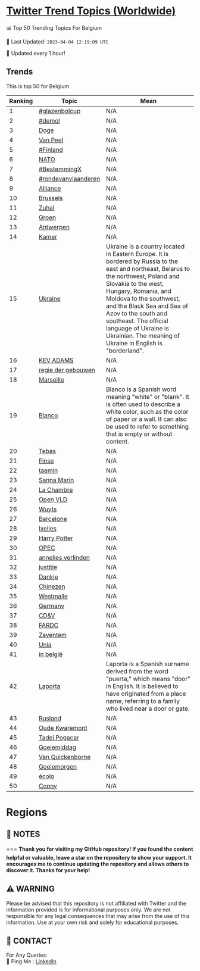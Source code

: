 [Twitter Trend Topics (Worldwide)](https://github.com/ErcinDedeoglu/Twitter-Trend-Topics)
==========


📊 Top 50 Trending Topics For Belgium

📆 Last Updated: `2023-04-04 12:19:09 UTC`

🔧 Updated every 1 hour!


## Trends

This is top 50 for Belgium

| Ranking | Topic | Mean |
| ------- | ------------ | ------------ |
| 1 | [#glazenbolcup](http://twitter.com/search?q=%23glazenbolcup) | N/A |
| 2 | [#demol](http://twitter.com/search?q=%23demol) | N/A |
| 3 | [Doge](http://twitter.com/search?q=Doge) | N/A |
| 4 | [Van Peel](http://twitter.com/search?q=Van+Peel) | N/A |
| 5 | [#Finland](http://twitter.com/search?q=%23Finland) | N/A |
| 6 | [NATO](http://twitter.com/search?q=NATO) | N/A |
| 7 | [#BestemmingX](http://twitter.com/search?q=%23BestemmingX) | N/A |
| 8 | [#rondevanvlaanderen](http://twitter.com/search?q=%23rondevanvlaanderen) | N/A |
| 9 | [Alliance](http://twitter.com/search?q=Alliance) | N/A |
| 10 | [Brussels](http://twitter.com/search?q=Brussels) | N/A |
| 11 | [Zuhal](http://twitter.com/search?q=Zuhal) | N/A |
| 12 | [Groen](http://twitter.com/search?q=Groen) | N/A |
| 13 | [Antwerpen](http://twitter.com/search?q=Antwerpen) | N/A |
| 14 | [Kamer](http://twitter.com/search?q=Kamer) | N/A |
| 15 | [Ukraine](http://twitter.com/search?q=Ukraine) | Ukraine is a country located in Eastern Europe. It is bordered by Russia to the east and northeast, Belarus to the northwest, Poland and Slovakia to the west, Hungary, Romania, and Moldova to the southwest, and the Black Sea and Sea of Azov to the south and southeast. The official language of Ukraine is Ukrainian. The meaning of Ukraine in English is "borderland". |
| 16 | [KEV ADAMS](http://twitter.com/search?q=KEV+ADAMS) | N/A |
| 17 | [regie der gebouwen](http://twitter.com/search?q=regie+der+gebouwen) | N/A |
| 18 | [Marseille](http://twitter.com/search?q=Marseille) | N/A |
| 19 | [Blanco](http://twitter.com/search?q=Blanco) | Blanco is a Spanish word meaning "white" or "blank". It is often used to describe a white color, such as the color of paper or a wall. It can also be used to refer to something that is empty or without content. |
| 20 | [Tebas](http://twitter.com/search?q=Tebas) | N/A |
| 21 | [Finse](http://twitter.com/search?q=Finse) | N/A |
| 22 | [taemin](http://twitter.com/search?q=taemin) | N/A |
| 23 | [Sanna Marin](http://twitter.com/search?q=Sanna+Marin) | N/A |
| 24 | [La Chambre](http://twitter.com/search?q=La+Chambre) | N/A |
| 25 | [Open VLD](http://twitter.com/search?q=Open+VLD) | N/A |
| 26 | [Wuyts](http://twitter.com/search?q=Wuyts) | N/A |
| 27 | [Barcelone](http://twitter.com/search?q=Barcelone) | N/A |
| 28 | [Ixelles](http://twitter.com/search?q=Ixelles) | N/A |
| 29 | [Harry Potter](http://twitter.com/search?q=Harry+Potter) | N/A |
| 30 | [OPEC](http://twitter.com/search?q=OPEC) | N/A |
| 31 | [annelies verlinden](http://twitter.com/search?q=annelies+verlinden) | N/A |
| 32 | [justitie](http://twitter.com/search?q=justitie) | N/A |
| 33 | [Dankje](http://twitter.com/search?q=Dankje) | N/A |
| 34 | [Chinezen](http://twitter.com/search?q=Chinezen) | N/A |
| 35 | [Westmalle](http://twitter.com/search?q=Westmalle) | N/A |
| 36 | [Germany](http://twitter.com/search?q=Germany) | N/A |
| 37 | [CD&V](http://twitter.com/search?q=CD%26V) | N/A |
| 38 | [FARDC](http://twitter.com/search?q=FARDC) | N/A |
| 39 | [Zaventem](http://twitter.com/search?q=Zaventem) | N/A |
| 40 | [Unia](http://twitter.com/search?q=Unia) | N/A |
| 41 | [in belgië](http://twitter.com/search?q=in+belgi%c3%ab) | N/A |
| 42 | [Laporta](http://twitter.com/search?q=Laporta) | Laporta is a Spanish surname derived from the word "puerta," which means "door" in English. It is believed to have originated from a place name, referring to a family who lived near a door or gate. |
| 43 | [Rusland](http://twitter.com/search?q=Rusland) | N/A |
| 44 | [Oude Kwaremont](http://twitter.com/search?q=Oude+Kwaremont) | N/A |
| 45 | [Tadej Pogacar](http://twitter.com/search?q=Tadej+Pogacar) | N/A |
| 46 | [Goeiemiddag](http://twitter.com/search?q=Goeiemiddag) | N/A |
| 47 | [Van Quickenborne](http://twitter.com/search?q=Van+Quickenborne) | N/A |
| 48 | [Goeiemorgen](http://twitter.com/search?q=Goeiemorgen) | N/A |
| 49 | [écolo](http://twitter.com/search?q=%c3%a9colo) | N/A |
| 50 | [Conny](http://twitter.com/search?q=Conny) | N/A |



# Regions




## 📝 NOTES

⭐⭐⭐ **Thank you for visiting my GitHub repository! If you found the content helpful or valuable, leave a star on the repository to show your support. It encourages me to continue updating the repository and allows others to discover it. Thanks for your help!**


## ⚠️ WARNING

Please be advised that this repository is not affiliated with Twitter and the information provided is for informational purposes only. We are not responsible for any legal consequences that may arise from the use of this information. Use at your own risk and solely for educational purposes.


## 📨 CONTACT

 For Any Queries:  
            🏓 Ping Me : [LinkedIn](https://www.linkedin.com/in/ercindedeoglu/)

